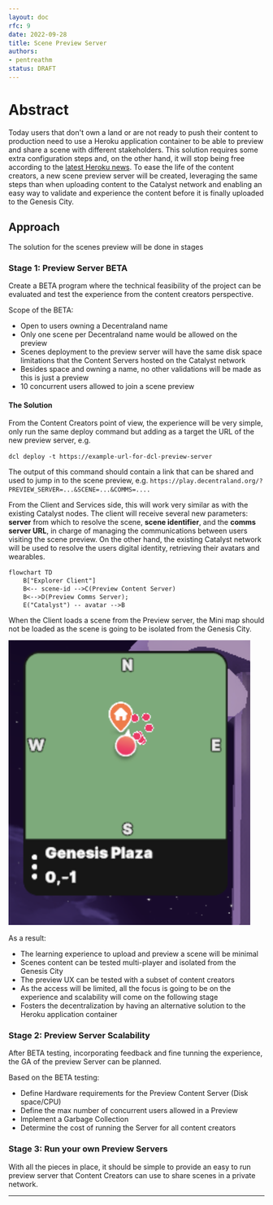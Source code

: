 ```yaml
---
layout: doc
rfc: 9
date: 2022-09-28
title: Scene Preview Server
authors:
- pentreathm
status: DRAFT
---
```


# Abstract

Today users that don't own a land or are not ready to push their content to production need to use a Heroku application container to be able to preview and share a scene with different stakeholders. This solution requires some extra configuration steps and, on the other hand, it will stop being free according to the [latest Heroku news](https://blog.heroku.com/next-chapter). To ease the life of the content creators, a new scene preview server will be created, leveraging the same steps than when uploading content to the Catalyst network and enabling an easy way to validate and experience the content before it is finally uploaded to the Genesis City.  
 
## Approach

The solution for the scenes preview will be done in stages

### Stage 1: Preview Server BETA 

Create a BETA program where the technical feasibility of the project can be evaluated and test the experience from the content creators perspective.  

Scope of the BETA: 
- Open to users owning a Decentraland name 
- Only one scene per Decentraland name would be allowed on the preview 
- Scenes deployment to the preview server will have the same disk space limitations that the Content Servers hosted on the Catalyst network 
- Besides space and owning a name, no other validations will be made as this is just a preview
- 10 concurrent users allowed to join a scene preview

#### The Solution 

From the Content Creators point of view, the experience will be very simple, only run the same deploy command but adding as a target the URL of the new preview server, e.g.  

`dcl deploy -t https://example-url-for-dcl-preview-server`  
 
 The output of this command should contain a link that can be shared and used to jump in to the scene preview, e.g. `https://play.decentraland.org/?PREVIEW_SERVER=...&SCENE=...&COMMS=....` 

From the Client and Services side, this will work very similar as with the existing Catalyst nodes. The client will receive several new parameters: **server** from which to resolve the scene, **scene identifier**, and the **comms server URL**, in charge of managing the communications between users visiting the scene preview. On the other hand, the existing Catalyst network will be used to resolve the users digital identity, retrieving their avatars and wearables.  

```mermaid
flowchart TD
    B["Explorer Client"]
    B<-- scene-id -->C(Preview Content Server)
    B<-->D(Preview Comms Server);
    E("Catalyst") -- avatar -->B
```

When the Client loads a scene from the Preview server, the Mini map should not be loaded as the scene is going to be isolated from the Genesis City.

![mini-map](img/rfc-9/minimap.png)


As a result: 
- The learning experience to upload and preview a scene will be minimal 
- Scenes content can be tested multi-player and isolated from the Genesis City   
- The preview UX can be tested with a subset of content creators   
- As the access will be limited, all the focus is going to be on the experience and scalability will come on the following stage
- Fosters the decentralization by having an alternative solution to the Heroku application container 


### Stage 2: Preview Server Scalability  

After BETA testing, incorporating feedback and fine tunning the experience, the GA of the preview Server can be planned. 

Based on the BETA testing: 
- Define Hardware requirements for the Preview Content Server (Disk space/CPU)
- Define the max number of concurrent users allowed in a Preview
- Implement a Garbage Collection 
- Determine the cost of running the Server for all content creators


### Stage 3: Run your own Preview Servers 

With all the pieces in place, it should be simple to provide an easy to run preview server that Content Creators can use to share scenes in a private network.  



---
